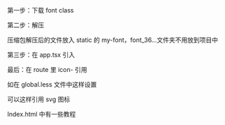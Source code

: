 第一步：下载 font class

第二步：解压

压缩包解压后的文件放入 static 的 my-font，font_36...文件夹不用放到项目中

第三步：在 app.tsx 引入

最后：在 route 里 icon- 引用

如在 global.less 文件中这样设置

可以<span className='iconfont icon-a-xitongshouye1' />这样引用 svg 图标

Index.html 中有一些教程

